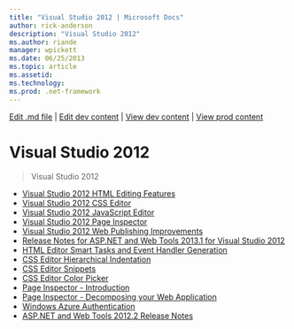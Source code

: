 ```yaml
---
title: "Visual Studio 2012 | Microsoft Docs"
author: rick-anderson
description: "Visual Studio 2012"
ms.author: riande
manager: wpickett
ms.date: 06/25/2013
ms.topic: article
ms.assetid: 
ms.technology: 
ms.prod: .net-framework
---
```

[Edit .md file](C:\Projects\msc\dev\Msc.Www\Web.ASP\App_Data\github\visual-studio\overview\index.md) | [Edit dev content](http://www.aspdev.net/umbraco#/content/content/edit/47649) | [View dev content](http://docs.aspdev.net/tutorials/visual-studio/overview/2012/index.html) | [View prod content](http://www.asp.net/visual-studio/overview/2012)

Visual Studio 2012
====================
> Visual Studio 2012


- [Visual Studio 2012 HTML Editing Features](visual-studio-2012-html-editing-features.md)
- [Visual Studio 2012 CSS Editor](visual-studio-2012-css-editor.md)
- [Visual Studio 2012 JavaScript Editor](visual-studio-2012-javascript-editor.md)
- [Visual Studio 2012 Page Inspector](visual-studio-2012-page-inspector.md)
- [Visual Studio 2012 Web Publishing Improvements](visual-studio-2012-web-publishing-improvements.md)
- [Release Notes for ASP.NET and Web Tools 2013.1 for Visual Studio 2012](aspnet-and-web-tools-20131-for-visual-studio-2012.md)
- [HTML Editor Smart Tasks and Event Handler Generation](visual-studio-vnext-videos-html-editor-smart-tasks-and-event-handler-generation.md)
- [CSS Editor Hierarchical Indentation](visual-studio-vnext-videos-css-editor-hierarchical-indentation.md)
- [CSS Editor Snippets](visual-studio-vnext-videos-css-editor-snippets.md)
- [CSS Editor Color Picker](visual-studio-vnext-videos-css-editor-color-picker.md)
- [Page Inspector - Introduction](visual-studio-vnext-videos-page-inspector-introduction.md)
- [Page Inspector - Decomposing your Web Application](visual-studio-vnext-videos-page-inspector-decomposing-your-web-application.md)
- [Windows Azure Authentication](windows-azure-authentication.md)
- [ASP.NET and Web Tools 2012.2 Release Notes](aspnet-and-web-tools-20122-release-notes-rtw.md)